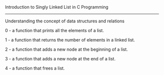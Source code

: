 Introduction to Singly Linked List in C Programming

---------------------------------------------------

Understanding the concept of data structures and relations

0 - a function that prints all the elements of a list.

1 - a function that returns the number of elements in a linked list.

2 - a function that adds a new node at the beginning of a list.

3 - a function that adds a new node at the end of a list.

4 - a function that frees a list.
